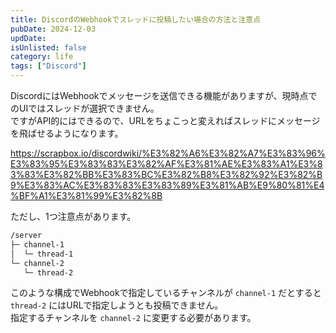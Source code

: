```yaml
---
title: DiscordのWebhookでスレッドに投稿したい場合の方法と注意点
pubDate: 2024-12-03
updDate:
isUnlisted: false
category: life
tags: ["Discord"]
---
```


DiscordにはWebhookでメッセージを送信できる機能がありますが、現時点でのUIではスレッドが選択できません。  
ですがAPI的にはできるので、URLをちょこっと変えればスレッドにメッセージを飛ばせるようになります。  

https://scrapbox.io/discordwiki/%E3%82%A6%E3%82%A7%E3%83%96%E3%83%95%E3%83%83%E3%82%AF%E3%81%AE%E3%83%A1%E3%83%83%E3%82%BB%E3%83%BC%E3%82%B8%E3%82%92%E3%82%B9%E3%83%AC%E3%83%83%E3%83%89%E3%81%AB%E9%80%81%E4%BF%A1%E3%81%99%E3%82%8B

ただし、1つ注意点があります。  

```txt
/server
├─ channel-1
│  └─ thread-1
└─ channel-2
   └─ thread-2
```

このような構成でWebhookで指定しているチャンネルが `channel-1` だとすると `thread-2` にはURLで指定しようとも投稿できません。  
指定するチャンネルを `channel-2` に変更する必要があります。  
